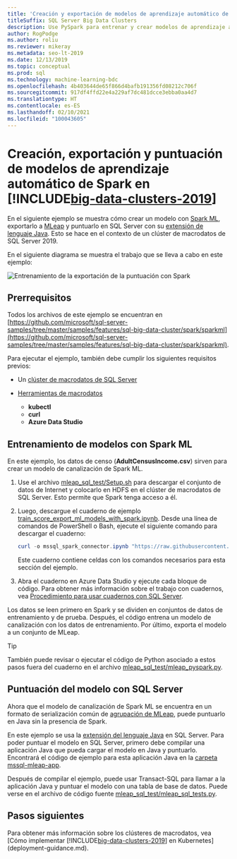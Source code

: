 ```yaml
---
title: 'Creación y exportación de modelos de aprendizaje automático de Spark: MLeap'
titleSuffix: SQL Server Big Data Clusters
description: Use PySpark para entrenar y crear modelos de aprendizaje automático con Spark en clústeres de macrodatos de SQL Server. Expórtelo con MLeap y puntúe el modelo con Java en SQL Server.
author: RogPodge
ms.author: roliu
ms.reviewer: mikeray
ms.metadata: seo-lt-2019
ms.date: 12/13/2019
ms.topic: conceptual
ms.prod: sql
ms.technology: machine-learning-bdc
ms.openlocfilehash: 4b403644de65f866d4bafb191356fd08212c706f
ms.sourcegitcommit: 917df4ffd22e4a229af7dc481dcce3ebba0aa4d7
ms.translationtype: HT
ms.contentlocale: es-ES
ms.lasthandoff: 02/10/2021
ms.locfileid: "100043605"
---
```

# <a name="create-export-and-score-spark-machine-learning-models-on-big-data-clusters-2019"></a>Creación, exportación y puntuación de modelos de aprendizaje automático de Spark en [!INCLUDE[big-data-clusters-2019](../includes/ssbigdataclusters-ss-nover.md)]

En el siguiente ejemplo se muestra cómo crear un modelo con [Spark ML](https://spark.apache.org/docs/latest/ml-guide.html), exportarlo a [MLeap](http://mleap-docs.combust.ml/) y puntuarlo en SQL Server con su [extensión de lenguaje Java](../language-extensions/language-extensions-overview.md). Esto se hace en el contexto de un clúster de macrodatos de SQL Server 2019.

En el siguiente diagrama se muestra el trabajo que se lleva a cabo en este ejemplo:

![Entrenamiento de la exportación de la puntuación con Spark](./media/spark-create-machine-learning-model/train-score-export-with-spark.png)

## <a name="prerequisites"></a>Prerrequisitos

Todos los archivos de este ejemplo se encuentran en [https://github.com/microsoft/sql-server-samples/tree/master/samples/features/sql-big-data-cluster/spark/sparkml](https://github.com/microsoft/sql-server-samples/tree/master/samples/features/sql-big-data-cluster/spark/sparkml).

Para ejecutar el ejemplo, también debe cumplir los siguientes requisitos previos:

- Un [clúster de macrodatos de SQL Server](deploy-get-started.md)

- [Herramientas de macrodatos](deploy-big-data-tools.md)
   - **kubectl**
   - **curl**
   - **Azure Data Studio**

## <a name="model-training-with-spark-ml"></a>Entrenamiento de modelos con Spark ML

En este ejemplo, los datos de censo (**AdultCensusIncome.csv**) sirven para crear un modelo de canalización de Spark ML.

1. Use el archivo [mleap_sql_test/Setup.sh](https://github.com/microsoft/sql-server-samples/blob/master/samples/features/sql-big-data-cluster/spark/sparkml/mleap_sql_test/setup.sh) para descargar el conjunto de datos de Internet y colocarlo en HDFS en el clúster de macrodatos de SQL Server. Esto permite que Spark tenga acceso a él.

1. Luego, descargue el cuaderno de ejemplo [train_score_export_ml_models_with_spark.ipynb](https://github.com/microsoft/sql-server-samples/blob/master/samples/features/sql-big-data-cluster/spark/sparkml/train_score_export_ml_models_with_spark.ipynb). Desde una línea de comandos de PowerShell o Bash, ejecute el siguiente comando para descargar el cuaderno:

   ```PowerShell
   curl -o mssql_spark_connector.ipynb "https://raw.githubusercontent.com/microsoft/sql-server-samples/master/samples/features/sql-big-data-cluster/spark/sparkml/train_score_export_ml_models_with_spark.ipynb"
   ```

   Este cuaderno contiene celdas con los comandos necesarios para esta sección del ejemplo.

1. Abra el cuaderno en Azure Data Studio y ejecute cada bloque de código. Para obtener más información sobre el trabajo con cuadernos, vea [Procedimiento para usar cuadernos con SQL Server](../azure-data-studio/notebooks/notebooks-guidance.md).

Los datos se leen primero en Spark y se dividen en conjuntos de datos de entrenamiento y de prueba. Después, el código entrena un modelo de canalización con los datos de entrenamiento. Por último, exporta el modelo a un conjunto de MLeap.

> [!TIP]
> También puede revisar o ejecutar el código de Python asociado a estos pasos fuera del cuaderno en el archivo [mleap_sql_test/mleap_pyspark.py](https://github.com/microsoft/sql-server-samples/blob/master/samples/features/sql-big-data-cluster/spark/sparkml/mleap_sql_test/mleap_pyspark.py).

## <a name="model-scoring-with-sql-server"></a>Puntuación del modelo con SQL Server

Ahora que el modelo de canalización de Spark ML se encuentra en un formato de serialización común de [agrupación de MLeap](http://mleap-docs.combust.ml/core-concepts/mleap-bundles.html), puede puntuarlo en Java sin la presencia de Spark.

En este ejemplo se usa la [extensión del lenguaje Java](../language-extensions/language-extensions-overview.md) en SQL Server. Para poder puntuar el modelo en SQL Server, primero debe compilar una aplicación Java que pueda cargar el modelo en Java y puntuarlo. Encontrará el código de ejemplo para esta aplicación Java en la [carpeta mssql-mleap-app](https://github.com/microsoft/sql-server-samples/blob/master/samples/features/sql-big-data-cluster/spark/sparkml/mssql-mleap-app).

Después de compilar el ejemplo, puede usar Transact-SQL para llamar a la aplicación Java y puntuar el modelo con una tabla de base de datos. Puede verse en el archivo de código fuente [mleap_sql_test/mleap_sql_tests.py](https://github.com/microsoft/sql-server-samples/blob/master/samples/features/sql-big-data-cluster/spark/sparkml/mleap_sql_test/mleap_sql_tests.py).

## <a name="next-steps"></a>Pasos siguientes

Para obtener más información sobre los clústeres de macrodatos, vea [Cómo implementar [!INCLUDE[big-data-clusters-2019](../includes/ssbigdataclusters-ss-nover.md)] en Kubernetes](deployment-guidance.md).